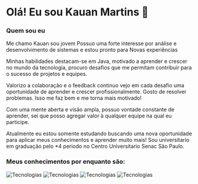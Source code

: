 
# Olá! Eu sou Kauan Martins 👋

### Quem sou eu

Me chamo Kauan sou jovem Possuo uma forte interesse por análise e desenvolvimento de sistemas e estou pronto para Novas experiências 

Minhas habilidades destacam-se em Java, motivado a aprender e crescer no mundo da tecnologia, procuro desafios que me permitam contribuir para o sucesso de projetos e equipes.

Valorizo a colaboração e o feedback continuo vejo em cada desafio uma oportunidade de aprender e crescer profissionalmente. Gosto de resolver problemas. Isso me faz bem e me torna mais motivado!

Com uma mente aberta e visão ampla, possuo vontade constante de aprender, sei que posso agregar valor à qualquer equipe na qual eu participe.

Atualmente eu estou somente estudando buscando uma nova oportunidade para aplicar meus conhecimentos e aprender muito mais!
Sou universitario em graduação pelo *4 periodo no Centro Universitario Senac São Paulo.


###  Meus conhecimentos por enquanto são: 

![Tecnologias](https://img.shields.io/badge/HTML5-E34F26?style=for-the-badge&logo=html5&logoColor=white) ![Tecnologias](https://img.shields.io/badge/Java-ED8B00?style=for-the-badge&logo=openjdk&logoColor=white) ![Tecnologias](https://img.shields.io/badge/CSS-239120?&style=for-the-badge&logo=css3&logoColor=white) ![Tecnologias](https://img.shields.io/badge/MySQL-00000F?style=for-the-badge&logo=mysql&logoColor=white) 



